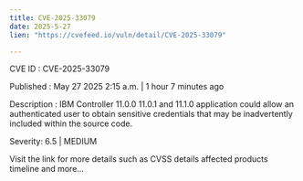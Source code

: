 ```yaml
---
title: CVE-2025-33079
date: 2025-5-27
lien: "https://cvefeed.io/vuln/detail/CVE-2025-33079"

---
```


CVE ID : CVE-2025-33079

Published :  May 27
2025
2:15 a.m. | 1 hour
7 minutes ago

Description : IBM Controller 11.0.0
11.0.1
and 11.1.0 application could allow an authenticated user to obtain sensitive credentials that may be inadvertently included within the source code.

Severity: 6.5 | MEDIUM

Visit the link for more details
such as CVSS details
affected products
timeline
and more...
